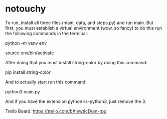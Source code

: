 # notouchy
To run, install all three files (main, data, and steps.py) and run main.
But first, you must establish a virtual environment (wow, so fancy)
to do this run the following commands in the terminal:

python -m venv env

source env/bin/activate

After doing that you must install string-color by doing this command:

pip install string-color

And to actually start run this command:

python3 main.py

And if you have the extension python-is-python3, just remove the 3.

Trello Board: https://trello.com/b/tlewtIcD/an-rpg
